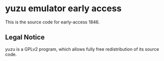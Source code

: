 yuzu emulator early access
=============

This is the source code for early-access 1846.

## Legal Notice

yuzu is a GPLv2 program, which allows fully free redistribution of its source code.